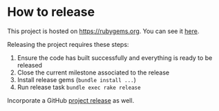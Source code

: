 # How to release

This project is hosted on https://rubygems.org.  You can see it [here][project-url].

Releasing the project requires these steps:

1. Ensure the code has built successfully and everything is ready to be released
2. Close the current milestone associated to the release
3. Install release gems (`bundle install ...`)
4. Run release task `bundle exec rake release`

Incorporate a GitHub [project release][github-release-url] as well.

[project-url]: https://rubygems.org/gems/splunk-pickaxe
[semantic-versioning]: http://semver.org/
[github-release-url]: https://help.github.com/articles/creating-releases/
